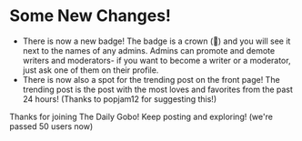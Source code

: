 # Some New Changes!
- There is now a new badge! The badge is a crown (👑) and you will see it next to the names of any admins. Admins can promote and demote writers and moderators- if you want to become a writer or a moderator, just ask one of them on their profile.
- There is now also a spot for the trending post on the front page! The trending post is the post with the most loves and favorites from the past 24 hours! (Thanks to popjam12 for suggesting this!)

Thanks for joining The Daily Gobo! Keep posting and exploring! (we're passed 50 users now)